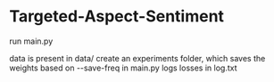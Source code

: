 # Targeted-Aspect-Sentiment

run main.py

data is present in data/
create an experiments folder, which saves the weights based on --save-freq in main.py
logs losses in log.txt 